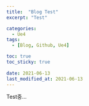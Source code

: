 ```yaml
---
title:  "Blog Test"
excerpt: "Test"

categories:
  - Ue4
tags:
  - [Blog, Github, Ue4]

toc: true
toc_sticky: true
 
date: 2021-06-13
last_modified_at: 2021-06-13
---
```


Test중...